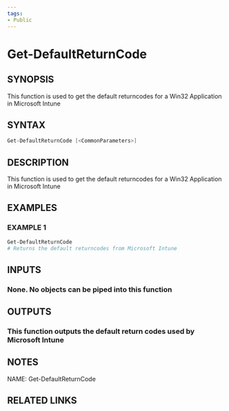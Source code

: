 ```yaml
---
tags:
- Public
---
```

# Get-DefaultReturnCode

## SYNOPSIS
This function is used to get the default returncodes for a Win32 Application in Microsoft Intune

## SYNTAX
```powershell
Get-DefaultReturnCode [<CommonParameters>]
```

## DESCRIPTION
This function is used to get the default returncodes for a Win32 Application in Microsoft Intune

## EXAMPLES

### EXAMPLE 1
```powershell
Get-DefaultReturnCode
# Returns the default returncodes from Microsoft Intune
```

## INPUTS
### None. No objects can be piped into this function

## OUTPUTS
### This function outputs the default return codes used by Microsoft Intune

## NOTES
NAME: Get-DefaultReturnCode

## RELATED LINKS

